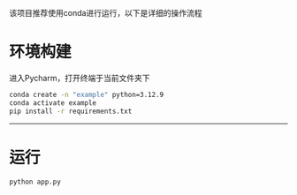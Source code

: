 该项目推荐使用conda进行运行，以下是详细的操作流程
# 环境构建

进入Pycharm，打开终端于当前文件夹下

```cmd
conda create -n "example" python=3.12.9
conda activate example
pip install -r requirements.txt
```

------

# 运行

```
python app.py
```

